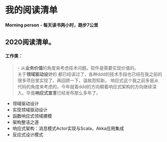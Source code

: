 # 我的阅读清单
**Morning person - 每天读书两小时，跑步7公里**    

  
## 2020阅读清单。

#### 工作类：
> \- 从**业务价值**的角度来考虑技术问题。软件是需要实现价值的。  
关于**领域驱动设计**的 都已经读过了，各种ddd的技术手段也已经在我之前的很多项目里实现了，再回顾一下。温故而知新。
响应式这个我之前多是从代码的角度来考虑的，今年就着ddd的方向朝着响应式架构的方向继续深入。毕竟**响应式宣言**已经发布那么多年了。
- 领域驱动设计 
- 实现领域驱动设计
- 函数响应式领域建模
- 架构整洁之道
- 响应式架构：消息模式Actor实现与Scala，Akka应用集成
- 反应式设计模式





